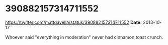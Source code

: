 # 390882157314711552
https://twitter.com/mattdavella/status/390882157314711552
**Date:** 2013-10-17

Whoever said "everything in moderation" never had cinnamon toast crunch.
